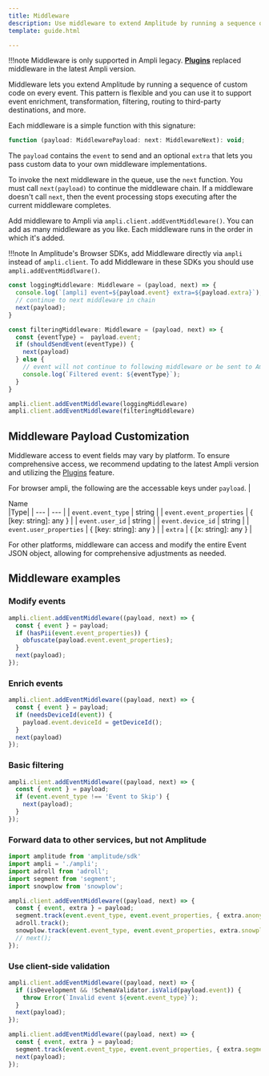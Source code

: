 ```yaml
---
title: Middleware
description: Use middleware to extend Amplitude by running a sequence of custom code on every event. This pattern is flexible and you can use it to support event enrichment, transformation, filtering, routing to third-party destinations, and more.
template: guide.html

---
```


!!!note
    Middleware is only supported in Ampli legacy. **[Plugins](../plugin/)** replaced middleware in the latest Ampli version.

Middleware lets you extend Amplitude by running a sequence of custom code on every event.
 This pattern is flexible and you can use it to support event enrichment, transformation, filtering, routing to third-party destinations, and more.

Each middleware is a simple function with this signature:

```js
function (payload: MiddlewarePayload: next: MiddlewareNext): void;
```

The `payload` contains the `event` to send and an optional `extra` that lets you pass custom data to your own middleware implementations.

To invoke the next middleware in the queue, use the `next` function.
 You must call `next(payload)` to continue the middleware chain. If a middleware doesn't call `next`, then the event processing stops executing after the current middleware completes.

Add middleware to Ampli via `ampli.client.addEventMiddleware()`. You can add as many middleware as you like. Each middleware runs in the order in which it's added.

!!!note
    In Amplitude's Browser SDKs, add Middleware directly via `ampli` instead of `ampli.client`. To add Middleware in these
    SDKs you should use `ampli.addEventMiddlware()`.

```js
const loggingMiddleware: Middleware = (payload, next) => {
  console.log(`[ampli] event=${payload.event} extra=${payload.extra}`);
  // continue to next middleware in chain
  next(payload);
}

const filteringMiddleware: Middleware = (payload, next) => {
  const {eventType} =  payload.event;
  if (shouldSendEvent(eventType)) {
    next(payload)
  } else {
    // event will not continue to following middleware or be sent to Amplitude
    console.log(`Filtered event: ${eventType}`);
  }
}

ampli.client.addEventMiddleware(loggingMiddleware)
ampli.client.addEventMiddleware(filteringMiddleware)
```

## Middleware Payload Customization

Middleware access to event fields may vary by platform. To ensure comprehensive access, we recommend updating to the latest Ampli version and utilizing the [Plugins](./plugin.md) feature.

For browser ampli, the following are the accessable keys under `payload`.
|<div class="med-column">Name</div>|Type|
| --- | --- |
| `event.event_type` | string |
| `event.event_properties` | { [key: string]: any } |
| `event.user_id` | string |
| `event.device_id` | string |
| `event.user_properties` | { [key: string]: any } |
| `extra` | { [x: string]: any } |

For other platforms, middleware can access and modify the entire Event JSON object, allowing for comprehensive adjustments as needed.

## Middleware examples

### Modify events

```js
ampli.client.addEventMiddleware((payload, next) => {
  const { event } = payload;
  if (hasPii(event.event_properties)) {
    obfuscate(payload.event.event_properties);
  }
  next(payload);
});
```

### Enrich events

```js
ampli.client.addEventMiddleware((payload, next) => {
  const { event } = payload;
  if (needsDeviceId(event)) {
    payload.event.deviceId = getDeviceId();
  }
  next(payload)
});
```

### Basic filtering

```js
ampli.client.addEventMiddleware((payload, next) => {
  const { event } = payload;
  if (event.event_type !== 'Event to Skip') {
    next(payload);
  }
});
```

### Forward data to other services, but not Amplitude

```js
import amplitude from 'amplitude/sdk'
import ampli = './ampli';
import adroll from 'adroll';
import segment from 'segment';
import snowplow from 'snowplow';

ampli.client.addEventMiddleware((payload, next) => {
  const { event, extra } = payload;
  segment.track(event.event_type, event.event_properties, { extra.anonymousId })
  adroll.track();
  snowplow.track(event.event_type, event.event_properties, extra.snowplow.context);
  // next();
});
```

### Use client-side validation

```js
ampli.client.addEventMiddleware((payload, next) => {
  if (isDevelopment && !SchemaValidator.isValid(payload.event)) {
    throw Error(`Invalid event ${event.event_type}`);
  }
  next(payload);
});

ampli.client.addEventMiddleware((payload, next) => {
  const { event, extra } = payload;
  segment.track(event.event_type, event.event_properties, { extra.segment.anonymousId })
  next(payload);
});
```
